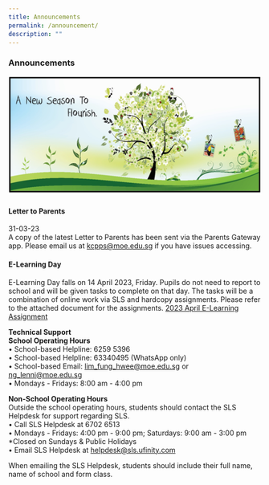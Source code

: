 ```yaml
---
title: Announcements
permalink: /announcement/
description: ""
---
```

### Announcements

![](/images/A%20new%20season%20to%20flourish%20banner.png)

#### Letter to Parents		 
31-03-23<br>
A copy of the latest Letter to Parents has been sent via the Parents Gateway app. Please email us at [kcpps@moe.edu.sg](mailto:kcpps@moe.edu.sg) if you have issues accessing.

#### E-Learning Day
E-Learning Day falls on 14 April 2023, Friday. Pupils do not need to report to school and will be given tasks to complete on that day. The tasks will be a combination of online work via SLS and hardcopy assignments. Please refer to the attached document for the assignments.
[2023 April E-Learning Assignment](https://drive.google.com/file/d/1GrZc60XnAv6UIjFZMoUTBD6yC_DrqcwN/view?usp=sharing)

**Technical Support**<br>
**School Operating Hours**
<br>
•	School-based Helpline: 6259 5396<br>
•	School-based Helpline: 63340495 (WhatsApp only)<br>
•	School-based Email: lim_fung_hwee@moe.edu.sg or ng_lenni@moe.edu.sg<br>
•	Mondays - Fridays: 8:00 am - 4:00 pm


**Non-School Operating Hours** <br>
Outside the school operating hours, students should contact the SLS Helpdesk for support regarding SLS.<br>
• Call SLS Helpdesk at 6702 6513<br>
•	Mondays - Fridays: 4:00 pm - 9:00 pm; Saturdays: 9:00 am - 3:00 pm<br>
*Closed on Sundays &amp; Public Holidays<br>
•	Email SLS Helpdesk at helpdesk@sls.ufinity.com

When emailing the SLS Helpdesk, students should include their full name, name of school and form class.